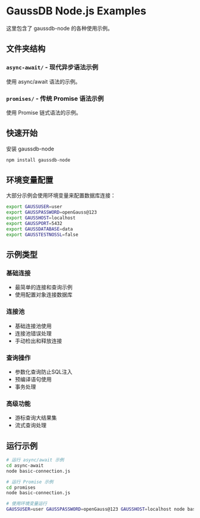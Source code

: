 # GaussDB Node.js Examples

这里包含了 gaussdb-node 的各种使用示例。

## 文件夹结构

### `async-await/` - 现代异步语法示例
使用 async/await 语法的示例。

### `promises/` - 传统 Promise 语法示例
使用 Promise 链式语法的示例。

## 快速开始

安装 gaussdb-node 
```bash
npm install gaussdb-node
```

## 环境变量配置

大部分示例会使用环境变量来配置数据库连接：

```bash
export GAUSSUSER=user
export GAUSSPASSWORD=openGauss@123
export GAUSSHOST=localhost
export GAUSSPORT=5432
export GAUSSDATABASE=data
export GAUSSTESTNOSSL=false
```

## 示例类型

### 基础连接
- 最简单的连接和查询示例
- 使用配置对象连接数据库

### 连接池
- 基础连接池使用
- 连接池错误处理
- 手动检出和释放连接

### 查询操作
- 参数化查询防止SQL注入
- 预编译语句使用
- 事务处理

### 高级功能
- 游标查询大结果集
- 流式查询处理

## 运行示例

```bash
# 运行 async/await 示例
cd async-await
node basic-connection.js

# 运行 Promise 示例
cd promises
node basic-connection.js

# 使用环境变量运行
GAUSSUSER=user GAUSSPASSWORD=openGauss@123 GAUSSHOST=localhost node basic-connection.js
```
